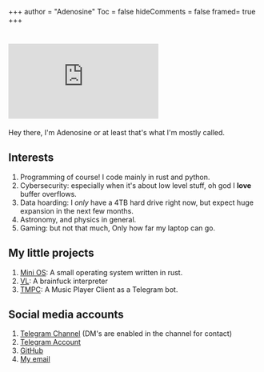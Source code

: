 +++
author = "Adenosine"
Toc = false
hideComments = false
framed= true
+++

# ![:adenosine.vwh.sh](https://count.getloli.com/@:adenosine.vwh.sh?name=%3Aadenosine.vwh.sh&theme=original-new&padding=7&offset=0&align=top&scale=1&pixelated=1&darkmode=auto)

Hey there, I'm Adenosine or at least that's what I'm mostly called.

## Interests

1. Programming of course! I code mainly in rust and python.
2. Cybersecurity: especially when it's about low level stuff,
   oh god I **love** buffer overflows.
3. Data hoarding: I _only_ have a 4TB hard drive right now,
   but expect huge expansion in the next few months.
4. Astronomy, and physics in general.
5. Gaming: but not that much, Only how far my laptop can go.

## My little projects

1. [Mini OS](https://github.com/doomed-neko/mini-rust-os):
   A small operating system written in rust.
2. [VL](https://github.com/doomed-neko/vl): A brainfuck interpreter
3. [TMPC](https://github.com/doomed-neko/tmpc): A Music Player Client as a
   Telegram bot.

## Social media accounts

1. [Telegram Channel](https://t.me/desperado_pasta)
   (DM's are enabled in the channel for contact)
2. [Telegram Account](https://t.me/TheHolyAdenosine)
3. [GitHub](https://github.com/doomed-neko)
4. [My email](mailto:adenosine_di_phosphate@proton.me)
